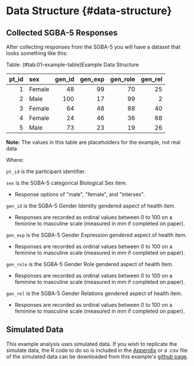 # Data Structure {#data-structure}

## Collected SGBA-5 Responses

After collecting responses from the SGBA-5 you will have a dataset that looks something like this:




Table: (\#tab:01-example-table)Example Data Structure

| pt_id|sex    | gen_id| gen_exp| gen_role| gen_rel|
|-----:|:------|------:|-------:|--------:|-------:|
|     1|Female |     48|      99|       70|      25|
|     2|Male   |    100|      17|       99|       2|
|     3|Female |     64|      48|       88|      40|
|     4|Female |     24|      46|       36|      88|
|     5|Male   |     73|      23|       19|      26|

__Note:__
The values in this table are placeholders for the example, not real data

Where:

`pt_id` is the participant identifier.  

`sex` is the SGBA-5 categorical Biological Sex item.  

  - Response options of "male", "female", and "intersex".  

`gen_id` is the SGBA-5 Gender Identity gendered aspect of health item.  

  - Responses are recorded as ordinal values between 0 to 100 on a feminine to masculine scale (measured in mm if completed on paper).  

`gen_exp` is the SGBA-5 Gender Expression gendered aspect of health item.  

  - Responses are recorded as ordinal values between 0 to 100 on a feminine to masculine scale (measured in mm if completed on paper).  

`gen_role` is the SGBA-5 Gender Role gendered aspect of health item.  

  - Responses are recorded as ordinal values between 0 to 100 on a feminine to masculine scale (measured in mm if completed on paper).  

`gen_rel` is the SGBA-5 Gender Relations gendered aspect of health item.  

  - Responses are recorded as ordinal values between 0 to 100 on a feminine to masculine scale (measured in mm if completed on paper).


## Simulated Data

This example analysis uses simulated data. If you wish to replicate the simulate data, the R code to do so is included in the [Appendix](#sec:sim-data) or a .csv file of the simulated data can be downloaded from this example's [github page](https://github.com/putman-a/SGBA-5_example_analysis/%s).
